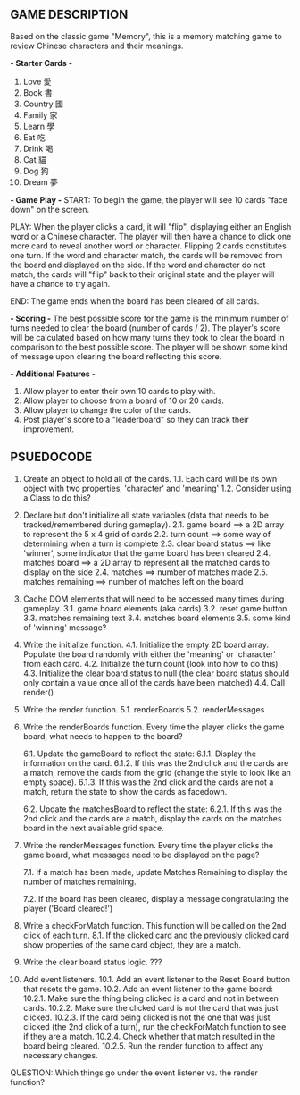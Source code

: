 ## GAME DESCRIPTION
Based on the classic game "Memory", this is a memory matching game to review Chinese characters and their meanings. 

**- Starter Cards -**
1. Love 愛
2. Book 書
3. Country 國
4. Family 家
5. Learn 學
6. Eat 吃
7. Drink 喝
8. Cat 貓
9. Dog 狗
10. Dream 夢 

**- Game Play -**
START: To begin the game, the player will see 10 cards "face down" on the screen. 

PLAY: When the player clicks a card, it will "flip", displaying either an English word or a Chinese character. The player will then have a chance to click one more card to reveal another word or character. Flipping 2 cards constitutes one turn. If the word and character match, the cards will be removed from the board and displayed on the side. If the word and character do not match, the cards will "flip" back to their original state and the player will have a chance to try again. 

END: The game ends when the board has been cleared of all cards.

**- Scoring -**
The best possible score for the game is the minimum number of turns needed to clear the board (number of cards / 2). The player's score will be calculated based on how many turns they took to clear the board in comparison to the best possible score. The player will be shown some kind of message upon clearing the board reflecting this score.

**- Additional Features -**
1. Allow player to enter their own 10 cards to play with.
2. Allow player to choose from a board of 10 or 20 cards.
3. Allow player to change the color of the cards.
4. Post player's score to a "leaderboard" so they can track their improvement.

## PSUEDOCODE

1. Create an object to hold all of the cards.
    1.1. Each card will be its own object with two properties, 'character' and 'meaning'
    1.2. Consider using a Class to do this?

2. Declare but don't initialize all state variables (data that needs to be tracked/remembered during gameplay).
    2.1. game board ==> a 2D array to represent the 5 x 4 grid of cards
    2.2. turn count ==> some way of determining when a turn is complete
    2.3. clear board status ==> like 'winner', some indicator that the game board has been cleared
    2.4. matches board ==> a 2D array to represent all the matched cards to display on the side
    2.4. matches ==> number of matches made
    2.5. matches remaining ==> number of matches left on the board

3. Cache DOM elements that will need to be accessed many times during gameplay.
    3.1. game board elements (aka cards)
    3.2. reset game button
    3.3. matches remaining text
    3.4. matches board elements
    3.5. some kind of 'winning' message?

4. Write the initialize function.
    4.1. Initialize the empty 2D board array. Populate the board randomly with either the 'meaning' or 'character' from each card.
    4.2. Initialize the turn count (look into how to do this)
    4.3. Initialize the clear board status to null (the clear board status should only contain a value once all of the cards have been matched)
    4.4. Call render()

5. Write the render function.
    5.1. renderBoards
    5.2. renderMessages

6. Write the renderBoards function. 
    Every time the player clicks the game board, what needs to happen to the board?

    6.1. Update the gameBoard to reflect the state:
        6.1.1. Display the information on the card.
        6.1.2. If this was the 2nd click and the cards are a match, remove the cards from the grid (change the style to look like an empty space).
        6.1.3. If this was the 2nd click and the cards are not a match, return the state to show the cards as facedown.

    6.2. Update the matchesBoard to reflect the state:
        6.2.1. If this was the 2nd click and the cards are a match, display the cards on the matches board in the next available grid space.

7. Write the renderMessages function. 
    Every time the player clicks the game board, what messages need to be displayed on the page?
    
    7.1. If a match has been made, update Matches Remaining to display the number of matches remaining.

    7.2. If the board has been cleared, display a message congratulating the player ('Board cleared!')

8. Write a checkForMatch function.
    This function will be called on the 2nd click of each turn. 
    8.1. If the clicked card and the previously clicked card show properties of the same card object, they are a match.

9. Write the clear board status logic.
    ???

10. Add event listeners.
    10.1. Add an event listener to the Reset Board button that resets the game.
    10.2. Add an event listener to the game board:
        10.2.1. Make sure the thing being clicked is a card and not in between cards.
        10.2.2. Make sure the clicked card is not the card that was just clicked.
        10.2.3. If the card being clicked is not the one that was just clicked (the 2nd click of a turn), run the checkForMatch function to see if they are a match.
        10.2.4. Check whether that match resulted in the board being cleared.
        10.2.5. Run the render function to affect any necessary changes.

QUESTION: Which things go under the event listener vs. the render function?